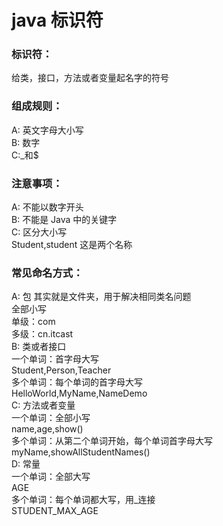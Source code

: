 # java 标识符


### 标识符：
给类，接口，方法或者变量起名字的符号

### 组成规则：
A: 英文字母大小写  
B: 数字  
C:\_和$  

### 注意事项：
A: 不能以数字开头  
B: 不能是 Java 中的关键字  
C: 区分大小写  
	Student,student 这是两个名称  

### 常见命名方式：
A: 包 其实就是文件夹，用于解决相同类名问题  
	全部小写  
	单级：com  
	多级：cn.itcast  
B: 类或者接口  
	一个单词：首字母大写  
		Student,Person,Teacher  
	多个单词：每个单词的首字母大写  
		HelloWorld,MyName,NameDemo  
C: 方法或者变量  
	一个单词：全部小写  
	name,age,show()  
	多个单词：从第二个单词开始，每个单词首字母大写  
		myName,showAllStudentNames()  
D: 常量  
	一个单词：全部大写  
		AGE  
	多个单词：每个单词都大写，用_连接  
		STUDENT_MAX_AGE  

